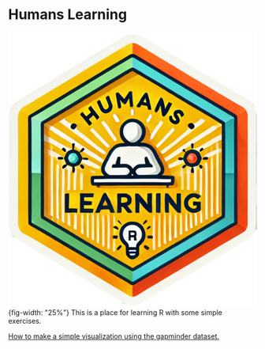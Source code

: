 # Humans Learning
![](https://github.com/EnCompass-Worldwide/Humans-Learning/blob/main/prep/humanslearning.png){fig-width: "25%"}
This is a place for learning R with some simple exercises. 

[How to make a simple visualization using the gapminder dataset.](https://encompass-worldwide.github.io/Humans-Learning/lesson1_gapminder.html)
